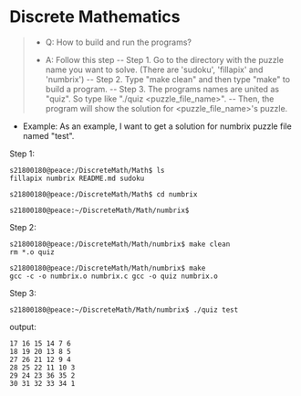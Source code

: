 # Discrete Mathematics
>* Q: How to build and run the programs?
>
> - A: Follow this step
> -- Step 1. Go to the directory with the puzzle name you want to solve. (There are 'sudoku', 'fillapix' and 'numbrix') 
> -- Step 2. Type "make clean" and then type "make" to build a program. 
> -- Step 3. The programs names are united as "quiz". So type like "./quiz <puzzle_file_name>". 
> -- Then, the program will show the solution for <puzzle_file_name>'s puzzle.

- Example: As an example, I want to get a solution for numbrix puzzle file named "test".


Step 1:

    s21800180@peace:/DiscreteMath/Math$ ls
    fillapix numbrix README.md sudoku
    
    s21800180@peace:/DiscreteMath/Math$ cd numbrix

    s21800180@peace:~/DiscreteMath/Math/numbrix$
 


Step 2:

    s21800180@peace:/DiscreteMath/Math/numbrix$ make clean
    rm *.o quiz

    s21800180@peace:/DiscreteMath/Math/numbrix$ make 
    gcc -c -o numbrix.o numbrix.c gcc -o quiz numbrix.o

Step 3:

    s21800180@peace:~/DiscreteMath/Math/numbrix$ ./quiz test
output:    
    
    17 16 15 14 7 6 
    18 19 20 13 8 5 
    27 26 21 12 9 4 
    28 25 22 11 10 3 
    29 24 23 36 35 2 
    30 31 32 33 34 1


